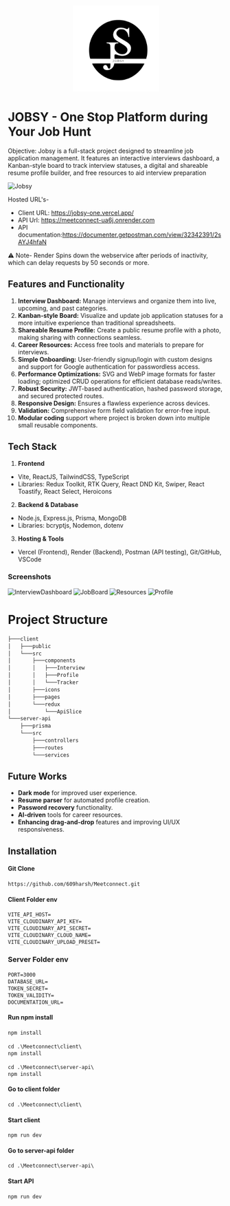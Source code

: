 <div align="center">
  <img src="./client/public/Jobsy (1).svg" alt="Jobsy" height="200px">
</div>

# JOBSY - One Stop Platform during Your Job Hunt

Objective:
Jobsy is a full-stack project designed to streamline job application management. It features an interactive interviews dashboard, a Kanban-style board to track interview statuses, a digital and shareable resume profile builder, and free resources to aid interview preparation

![Jobsy](https://res.cloudinary.com/dpklosu5v/image/upload/v1735280474/u7rdym40zoey5aswnniv.png)

Hosted URL's-

- Client URL: https://jobsy-one.vercel.app/
- API Url: https://meetconnect-ua6j.onrender.com
- API documentation:https://documenter.getpostman.com/view/32342391/2sAYJ4hfaN

⚠️ Note- Render Spins down the webservice after periods of inactivity, which can delay requests by 50 seconds or more.

## Features and Functionality

1. **Interview Dashboard:** Manage interviews and organize them into live, upcoming, and past categories.
2. **Kanban-style Board:** Visualize and update job application statuses for a more intuitive experience than traditional spreadsheets.
3. **Shareable Resume Profile:** Create a public resume profile with a photo, making sharing with connections seamless.
4. **Career Resources:** Access free tools and materials to prepare for interviews.
5. **Simple Onboarding:** User-friendly signup/login with custom designs and support for Google authentication for passwordless access.
6. **Performance Optimizations:** SVG and WebP image formats for faster loading; optimized CRUD operations for efficient database reads/writes.
7. **Robust Security:** JWT-based authentication, hashed password storage, and secured protected routes.
8. **Responsive Design:** Ensures a flawless experience across devices.
9. **Validation:** Comprehensive form field validation for error-free input.
10. **Modular coding** support where project is broken down into multiple small reusable components.

## Tech Stack

1. **Frontend**

- Vite, ReactJS, TailwindCSS, TypeScript
- Libraries: Redux Toolkit, RTK Query, React DND Kit, Swiper, React Toastify, React Select, Heroicons

2. **Backend & Database**

- Node.js, Express.js, Prisma, MongoDB
- Libraries: bcryptjs, Nodemon, dotenv

3. **Hosting & Tools**

- Vercel (Frontend), Render (Backend), Postman (API testing), Git/GitHub, VSCode

### Screenshots

![InterviewDashboard](https://res.cloudinary.com/dpklosu5v/image/upload/v1735282841/rdkgmonr6u9obhnwff35.png)
![JobBoard](https://res.cloudinary.com/dpklosu5v/image/upload/v1735282847/kufzrxey0x3f6ltx1zsx.png)
![Resources](https://res.cloudinary.com/dpklosu5v/image/upload/v1735282836/vn1pxjx5usxc0bldd4hc.png)
![Profile](https://res.cloudinary.com/dpklosu5v/image/upload/v1735282728/omng8n92l4ogiy2kji0h.png)

# Project Structure

```bash
├───client
│   ├───public
│   └───src
│       ├───components
│       │   ├───Interview
│       │   ├───Profile
│       │   └───Tracker
│       ├───icons
│       ├───pages
│       └───redux
│           └───ApiSlice
└───server-api
    ├───prisma
    └───src
        ├───controllers
        ├───routes
        └───services
```

## Future Works

- **Dark mode** for improved user experience.
- **Resume parser** for automated profile creation.
- **Password recovery** functionality.
- **AI-driven** tools for career resources.
- **Enhancing drag-and-drop** features and improving UI/UX responsiveness.

## Installation

#### Git Clone

```
https://github.com/609harsh/Meetconnect.git
```

#### Client Folder env

```
VITE_API_HOST=
VITE_CLOUDINARY_API_KEY=
VITE_CLOUDINARY_API_SECRET=
VITE_CLOUDINARY_CLOUD_NAME=
VITE_CLOUDINARY_UPLOAD_PRESET=
```

### Server Folder env

```
PORT=3000
DATABASE_URL=
TOKEN_SECRET=
TOKEN_VALIDITY=
DOCUMENTATION_URL=
```

#### Run npm install
```
npm install

cd .\Meetconnect\client\
npm install

cd .\Meetconnect\server-api\
npm install
```
#### Go to client folder

```
cd .\Meetconnect\client\
```

#### Start client

```
npm run dev
```

#### Go to server-api folder

```
cd .\Meetconnect\server-api\
```

#### Start API

```
npm run dev
```
